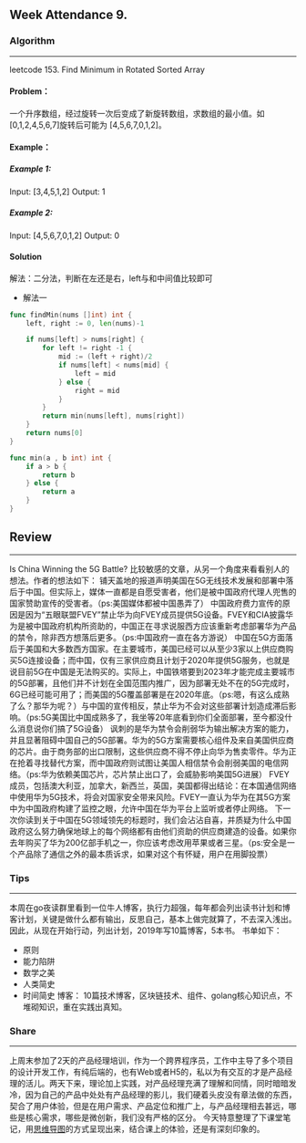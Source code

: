## Week Attendance 9.

### Algorithm
---
leetcode 153. Find Minimum in Rotated Sorted Array
#### Problem：
一个升序数组，经过旋转一次后变成了新旋转数组，求数组的最小值。如[0,1,2,4,5,6,7]旋转后可能为 [4,5,6,7,0,1,2]。
#### Example：
##### Example 1:
Input: [3,4,5,1,2] 
Output: 1

##### Example 2:
Input: [4,5,6,7,0,1,2]
Output: 0

#### Solution
解法：二分法，判断在左还是右，left与和中间值比较即可
- 解法一

```go
func findMin(nums []int) int {
    left, right := 0, len(nums)-1

	if nums[left] > nums[right] {
		for left != right -1 {
			mid := (left + right)/2
			if nums[left] < nums[mid] {
				left = mid
			} else {
				right = mid
			}
		}
        return min(nums[left], nums[right])
	}
	return nums[0]
}

func min(a , b int) int {
	if a > b {
		return b
	} else {
		return a
	}
}
```
## Review

---
Is China Winning the 5G Battle?
比较敏感的文章，从另一个角度来看看别人的想法。作者的想法如下：
铺天盖地的报道声明美国在5G无线技术发展和部署中落后于中国。但实际上，媒体一直都是自愿受害者，他们是被中国政府代理人兜售的国家赞助宣传的受害者。（ps:美国媒体都被中国愚弄了）
中国政府费力宣传的原因是因为“五眼联盟FVEY”禁止华为向FVEY成员提供5G设备。FVEY和CIA披露华为是被中国政府机构所资助的，中国正在寻求说服西方应该重新考虑部署华为产品的禁令，除非西方想落后更多。（ps:中国政府一直在各方游说）
中国在5G方面落后于美国和大多数西方国家。在主要城市，美国已经可以从至少3家以上供应商购买5G连接设备；而中国，仅有三家供应商且计划于2020年提供5G服务，也就是说目前5G在中国是无法购买的。实际上，中国铁塔要到2023年才能完成主要城市的5G部署，且他们并不计划在全国范围内推广，因为部署无处不在的5G完成时，6G已经可能可用了；而美国的5G覆盖部署是在2020年底。（ps:嗯，有这么成熟了么？那华为呢？）与中国的宣传相反，禁止华为不会对这些部署计划造成滞后影响。（ps:5G美国比中国成熟多了，我坐等20年底看到你们全面部署，至今都没什么消息说你们搞了5G设备）
讽刺的是华为禁令会削弱华为输出解决方案的能力，并且显著阻碍中国自己的5G部署。华为的5G方案需要核心组件及来自美国供应商的芯片。由于商务部的出口限制，这些供应商不得不停止向华为售卖零件。华为正在抢着寻找替代方案，而中国政府则试图让美国人相信禁令会削弱美国的电信网络。（ps:华为依赖美国芯片，芯片禁止出口了，会威胁影响美国5G进展）
FVEY成员，包括澳大利亚，加拿大，新西兰，英国，美国都得出结论：在本国通信网络中使用华为5G技术，将会对国家安全带来风险。FVEY一直认为华为在其5G方案中为中国政府构建了监控之眼，允许中国在华为平台上监听或者停止网络。
下一次你读到关于中国在5G领域领先的标题时，我们会沾沾自喜，并质疑为什么中国政府这么努力确保地球上的每个网络都有由他们资助的供应商建造的设备。如果你去年购买了华为200亿部手机之一，你应该考虑改用苹果或者三星。（ps:安全是一个产品除了通信之外的最本质诉求，如果对这个有怀疑，用户在用脚投票）

### Tips
---
本周在go夜读群里看到一位牛人博客，执行力超强，每年都会列出读书计划和博客计划，关键是做什么都有输出，反思自己，基本上做完就算了，不去深入浅出。因此，从现在开始行动，列出计划，2019年写10篇博客，5本书。
书单如下：
- 原则
- 能力陷阱
- 数学之美
- 人类简史
- 时间简史
博客：
10篇技术博客，区块链技术、组件、golang核心知识点，不堆砌知识，重在实践出真知。

### Share
---
上周末参加了2天的产品经理培训，作为一个跨界程序员，工作中主导了多个项目的设计开发工作，有纯后端的，也有Web或者H5的，私以为有交互的才是产品经理的活儿。两天下来，理论加上实践，对产品经理充满了理解和同情，同时暗暗发冷，因为自己的产品中处处有产品经理的影儿，我们硬着头皮没有章法做的东西，契合了用户体验，但是在用户需求、产品定位和推广上，与产品经理相去甚远，哪些是核心需求，哪些是微创新，我们没有严格的区分。
今天特意整理了下课堂笔记，用[思维导图](https://github.com/PorcoRoso/ARTS/blob/master/share/pmInAction.svg)的方式呈现出来，结合课上的体验，还是有深刻印象的。











